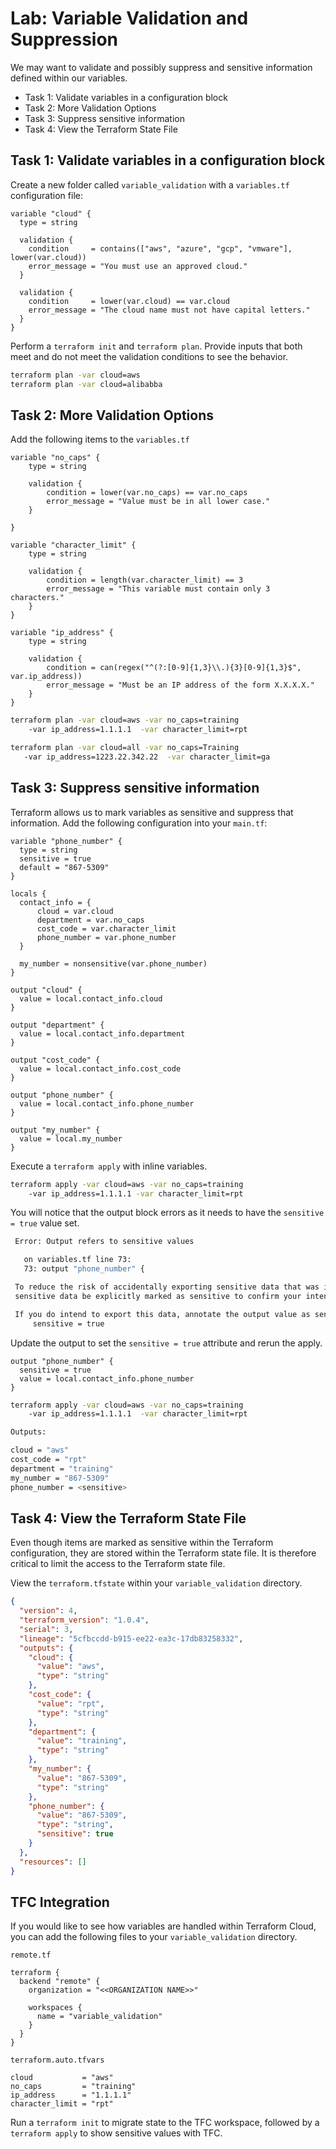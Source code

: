# Lab: Variable Validation and Suppression

We may want to validate and possibly suppress and sensitive information defined within our variables.

- Task 1: Validate variables in a configuration block
- Task 2: More Validation Options
- Task 3: Suppress sensitive information
- Task 4: View the Terraform State File

## Task 1: Validate variables in a configuration block

Create a new folder called `variable_validation` with a `variables.tf` configuration file:

```hcl
variable "cloud" {
  type = string

  validation {
    condition     = contains(["aws", "azure", "gcp", "vmware"], lower(var.cloud))
    error_message = "You must use an approved cloud."
  }

  validation {
    condition     = lower(var.cloud) == var.cloud
    error_message = "The cloud name must not have capital letters."
  }
}
```

Perform a `terraform init` and `terraform plan`. Provide inputs that both meet and do not meet the validation conditions to see the behavior.

```bash
terraform plan -var cloud=aws
terraform plan -var cloud=alibabba
```

## Task 2: More Validation Options

Add the following items to the `variables.tf`

```hcl
variable "no_caps" {
    type = string

    validation {
        condition = lower(var.no_caps) == var.no_caps
        error_message = "Value must be in all lower case."
    }

}

variable "character_limit" {
    type = string

    validation {
        condition = length(var.character_limit) == 3
        error_message = "This variable must contain only 3 characters."
    }
}

variable "ip_address" {
    type = string

    validation {
        condition = can(regex("^(?:[0-9]{1,3}\\.){3}[0-9]{1,3}$", var.ip_address))
        error_message = "Must be an IP address of the form X.X.X.X."
    }
}
```

```bash
terraform plan -var cloud=aws -var no_caps=training 
    -var ip_address=1.1.1.1  -var character_limit=rpt

terraform plan -var cloud=all -var no_caps=Training
   -var ip_address=1223.22.342.22  -var character_limit=ga
```

## Task 3: Suppress sensitive information

Terraform allows us to mark variables as sensitive and suppress that information. Add the following configuration into your `main.tf`:

```hcl
variable "phone_number" {
  type = string
  sensitive = true
  default = "867-5309"
}

locals {
  contact_info = {
      cloud = var.cloud
      department = var.no_caps
      cost_code = var.character_limit
      phone_number = var.phone_number
  }

  my_number = nonsensitive(var.phone_number)
}

output "cloud" {
  value = local.contact_info.cloud
}

output "department" {
  value = local.contact_info.department
}

output "cost_code" {
  value = local.contact_info.cost_code
}

output "phone_number" {
  value = local.contact_info.phone_number
}

output "my_number" {
  value = local.my_number
}
```

Execute a `terraform apply` with inline variables.

```bash
terraform apply -var cloud=aws -var no_caps=training
    -var ip_address=1.1.1.1 -var character_limit=rpt
```

You will notice that the output block errors as it needs to have the `sensitive = true` value set.

```bash
 Error: Output refers to sensitive values

   on variables.tf line 73:
   73: output "phone_number" {

 To reduce the risk of accidentally exporting sensitive data that was intended to be only internal, Terraform requires that any root module output containing
 sensitive data be explicitly marked as sensitive to confirm your intent.

 If you do intend to export this data, annotate the output value as sensitive by adding the following argument:
     sensitive = true

```

Update the output to set the `sensitive = true` attribute and rerun the apply.

```hcl
output "phone_number" {
  sensitive = true
  value = local.contact_info.phone_number
}
```

```bash
terraform apply -var cloud=aws -var no_caps=training
    -var ip_address=1.1.1.1  -var character_limit=rpt
```

```bash
Outputs:

cloud = "aws"
cost_code = "rpt"
department = "training"
my_number = "867-5309"
phone_number = <sensitive>
```

## Task 4: View the Terraform State File

Even though items are marked as sensitive within the Terraform configuration, they are stored within the Terraform state file. It is therefore critical to limit the access to the Terraform state file.

View the `terraform.tfstate` within your `variable_validation` directory.

```json
{
  "version": 4,
  "terraform_version": "1.0.4",
  "serial": 3,
  "lineage": "5cfbccdd-b915-ee22-ea3c-17db83258332",
  "outputs": {
    "cloud": {
      "value": "aws",
      "type": "string"
    },
    "cost_code": {
      "value": "rpt",
      "type": "string"
    },
    "department": {
      "value": "training",
      "type": "string"
    },
    "my_number": {
      "value": "867-5309",
      "type": "string"
    },
    "phone_number": {
      "value": "867-5309",
      "type": "string",
      "sensitive": true
    }
  },
  "resources": []
}
```

## TFC Integration

If you would like to see how variables are handled within Terraform Cloud, you can add the following files to your `variable_validation` directory.

`remote.tf`

```hcl
terraform {
  backend "remote" {
    organization = "<<ORGANIZATION NAME>>"

    workspaces {
      name = "variable_validation"
    }
  }
}
```

`terraform.auto.tfvars`

```hcl
cloud           = "aws"
no_caps         = "training"
ip_address      = "1.1.1.1"
character_limit = "rpt"
```

Run a `terraform init` to migrate state to the TFC workspace, followed by a `terraform apply` to show sensitive values with TFC.
